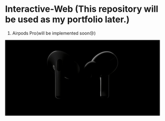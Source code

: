 # Interactive-Web (This repository will be used as my portfolio later.)

1. Airpods Pro(will be implemented soon😢)

![Airpods-Pro](Airpods-Pro/data/Airpods-Pro.gif)

